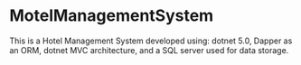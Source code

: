 # MotelManagementSystem
This is a Hotel Management System developed using: dotnet 5.0, Dapper as an ORM, dotnet MVC architecture,
and a SQL server used for data storage.
